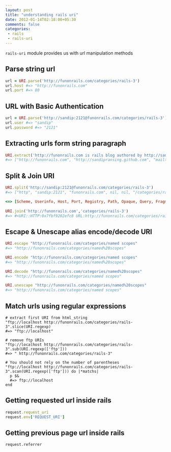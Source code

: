 ```yaml
---
layout: post
title: "understanding rails uri"
date: 2012-01-14T02:18:00+05:30
comments: false
categories:
 - rails
 - rails-uri
---
```

`rails-uri` module provides us with url manipulation methods

## Parse string url
```ruby
url = URI.parse('http://funonrails.com/categories/rails-3')
url.host #=> "http://funonrails.com"
url.port #=> 80
```

## URL with Basic Authentication 
```ruby
url = URI.parse('http://sandip:2121@funonrails.com/categories/rails-3')
url.user #=> "sandip"
url.password #=> "2121"
```

## Extracting urls form string paragraph
```ruby
URI.extract('http://funonrails.com is rails blog authored by http://sandipransing.github.com contact mailto://sandip@funonrails.com')
#=> ["http://funonrails.com", "http://sandipransing.github.com", "mailto://sandip@funonrails.com"]
```

## Split & Join URI
```ruby
URI.split('http://sandip:2121@funonrails.com/categories/rails-3')
#=> ["http", "sandip:2121", "funonrails.com", nil, nil, "/categories/rails-3", nil, nil, nil]

<=> [Scheme, Userinfo, Host, Port, Registry, Path, Opaque, Query, Fragment]
  
URI.join('http://funonrails.com','categories/rails-3')
#=> #<URI::HTTP:0x7fbf9202efc8 URL:http://funonrails.com/categories/rails-3>
```
## Escape & Unescape alias encode/decode URI
```ruby
URI.escape "http://funonrails.com/categories/named scopes"
#=> "http://funonrails.com/categories/named%20scopes"

URI.encode "http://funonrails.com/categories/named scopes"
#=> "http://funonrails.com/categories/named%20scopes"

URI.decode "http://funonrails.com/categories/named%20scopes"
#=> "http://funonrails.com/categories/named scopes"

URI.unescape "http://funonrails.com/categories/named%20scopes"
#=> "http://funonrails.com/categories/named scopes"
```

## Match urls using regular expressions 

```
# extract first URI from html_string
"ftp://localhost http://funonrails.com/categories/rails-3".slice(URI.regexp)
#=> "ftp://localhost"

# remove ftp URIs
"ftp://localhost http://funonrails.com/categories/rails-3".sub(URI.regexp(['ftp']))
#=> " http://funonrails.com/categories/rails-3"

# You should not rely on the number of parentheses
"ftp://localhost http://funonrails.com/categories/rails-3".scan(URI.regexp(['ftp'])) do |*matchs|
  p $&
  #=> ftp://localhost
end
```

## Getting requested url inside rails
```ruby
request.request_uri
request.env['REQUEST_URI']
```

## Getting previous page url inside rails
```
request.referrer
```
